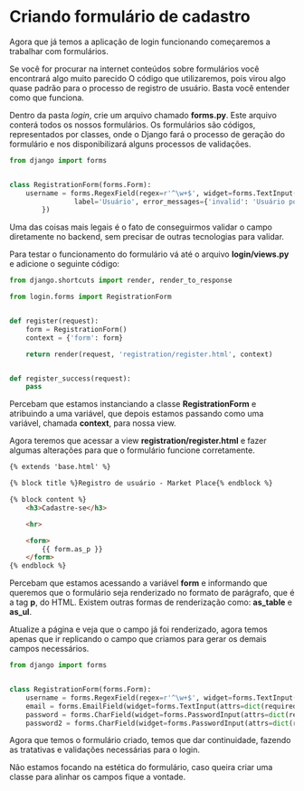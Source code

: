 # Criando formulário de cadastro

Agora que já temos a aplicação de login funcionando começaremos a trabalhar com formulários.

Se você for procurar na internet conteúdos sobre formulários você encontrará algo muito parecido O código que utilizaremos, pois virou algo quase padrão para o processo de registro de usuário. Basta você entender como que funciona.

Dentro da pasta *login*, crie um arquivo chamado **forms.py**. Este arquivo conterá todos os nossos formulários. Os formulários são códigos, representados por classes, onde o Django fará o processo de geração do formulário e nos disponibilizará alguns processos de validações.

```python
from django import forms


class RegistrationForm(forms.Form):
	username = forms.RegexField(regex=r'^\w+$', widget=forms.TextInput(attrs=dict(required=True, max_lenght=30)),
				label='Usuário', error_messages={'invalid': 'Usuário pode conter apenas letras e números.'
		})
```

Uma das coisas mais legais é o fato de conseguirmos validar o campo diretamente no backend, sem precisar de outras tecnologias para validar.

Para testar o funcionamento do formulário vá até o arquivo **login/views.py** e adicione o seguinte código:

```python
from django.shortcuts import render, render_to_response

from login.forms import RegistrationForm


def register(request):
    form = RegistrationForm()
    context = {'form': form}

    return render(request, 'registration/register.html', context)


def register_success(request):
    pass
```

Percebam que estamos instanciando a classe **RegistrationForm** e atribuindo a uma variável, que depois estamos passando como uma variável, chamada **context**, para nossa view.

Agora teremos que acessar a view **registration/register.html** e fazer algumas alterações para que o formulário funcione corretamente.

```html
{% extends 'base.html' %}

{% block title %}Registro de usuário - Market Place{% endblock %}

{% block content %}
    <h3>Cadastre-se</h3>

    <hr>

    <form>
        {{ form.as_p }}
    </form>
{% endblock %}
```

Percebam que estamos acessando a variável **form** e informando que queremos que o formulário seja renderizado no formato de parágrafo, que é a tag **p**, do HTML. Existem outras formas de renderização como: **as\_table** e **as\_ul**.

Atualize a página e veja que o campo já foi renderizado, agora temos apenas que ir replicando o campo que criamos para gerar os demais campos necessários.

```python
from django import forms


class RegistrationForm(forms.Form):
	username = forms.RegexField(regex=r'^\w+$', widget=forms.TextInput(attrs=dict(required=True, max_lenght=30)), label='Usuário', error_messages={'invalid': 'Usuário pode conter apenas letras e números.'})
	email = forms.EmailField(widget=forms.TextInput(attrs=dict(required=True, max_lenght=30)), label='Email')
	password = forms.CharField(widget=forms.PasswordInput(attrs=dict(required=True, max_lenght=30, render_value=False)), label='Senha')
	password2 = forms.CharField(widget=forms.PasswordInput(attrs=dict(required=True, max_lenght=30, render_value=False)), label='Repita a senha')
```

Agora que temos o formulário criado, temos que dar continuidade, fazendo as tratativas e validações necessárias para o login.

Não estamos focando na estética do formulário, caso queira criar uma classe para alinhar os campos fique a vontade.